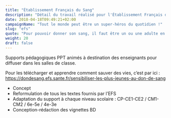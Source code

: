 ```yaml
---
title: "Établissement Français du Sang"
description: "Détail du travail réalisé pour l'Établissement Français du Sang dans le cadre de la campagne « Tout le monde peut être un super-héros du quotidien ! »"
date: 2018-04-18T09:49:21+02:00
campaignName: "Tout le monde peut être un super-héros du quotidien !"
slug: "efs"
quote: "Pour pouvoir donner son sang, il faut être un ou une adulte en bonne santé. On peut commencer à partir de 18 ans et continuer jusqu’à 70 ans maximum. Et les enfants alors ?"
weight: 20
draft: false
---
```


Supports pédagogiques PPT animés à destination des enseignants pour diffuser
dans les salles de classe.

Pour les télécharger et apprendre comment sauver des vies, c’est par ici :
<https://dondesang.efs.sante.fr/sensibiliser-les-plus-jeunes-au-don-de-sang>

- Concept
- Reformulation de tous les textes fournis par l’EFS
- Adaptation du support à chaque niveau scolaire : CP-CE1-CE2 / CM1-CM2 / 6e-5e / 4e-3e
- Conception-rédaction des vignettes BD
